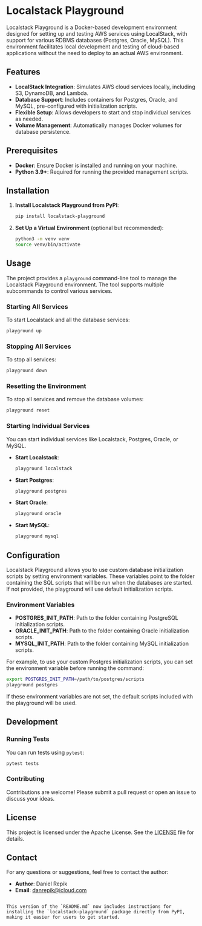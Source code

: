 # Localstack Playground

Localstack Playground is a Docker-based development environment designed for setting up and testing AWS services using LocalStack, with support for various RDBMS databases (Postgres, Oracle, MySQL). This environment facilitates local development and testing of cloud-based applications without the need to deploy to an actual AWS environment.

## Features

- **LocalStack Integration**: Simulates AWS cloud services locally, including S3, DynamoDB, and Lambda.
- **Database Support**: Includes containers for Postgres, Oracle, and MySQL, pre-configured with initialization scripts.
- **Flexible Setup**: Allows developers to start and stop individual services as needed.
- **Volume Management**: Automatically manages Docker volumes for database persistence.

## Prerequisites

- **Docker**: Ensure Docker is installed and running on your machine.
- **Python 3.9+**: Required for running the provided management scripts.

## Installation

1. **Install Localstack Playground from PyPI**:
    ```bash
    pip install localstack-playground
    ```

2. **Set Up a Virtual Environment** (optional but recommended):
    ```bash
    python3 -m venv venv
    source venv/bin/activate
    ```

## Usage

The project provides a `playground` command-line tool to manage the Localstack Playground environment. The tool supports multiple subcommands to control various services.

### Starting All Services

To start Localstack and all the database services:

```bash
playground up
```

### Stopping All Services

To stop all services:

```bash
playground down
```

### Resetting the Environment

To stop all services and remove the database volumes:

```bash
playground reset
```

### Starting Individual Services

You can start individual services like Localstack, Postgres, Oracle, or MySQL.

- **Start Localstack**:
    ```bash
    playground localstack
    ```

- **Start Postgres**:
    ```bash
    playground postgres
    ```

- **Start Oracle**:
    ```bash
    playground oracle
    ```

- **Start MySQL**:
    ```bash
    playground mysql
    ```

## Configuration

Localstack Playground allows you to use custom database initialization scripts by setting environment variables. These variables point to the folder containing the SQL scripts that will be run when the databases are started. If not provided, the playground will use default initialization scripts.

### Environment Variables

- **POSTGRES_INIT_PATH**: Path to the folder containing PostgreSQL initialization scripts.
- **ORACLE_INIT_PATH**: Path to the folder containing Oracle initialization scripts.
- **MYSQL_INIT_PATH**: Path to the folder containing MySQL initialization scripts.

For example, to use your custom Postgres initialization scripts, you can set the environment variable before running the command:

```bash
export POSTGRES_INIT_PATH=/path/to/postgres/scripts
playground postgres
```

If these environment variables are not set, the default scripts included with the playground will be used.

## Development

### Running Tests

You can run tests using `pytest`:

```bash
pytest tests
```

### Contributing

Contributions are welcome! Please submit a pull request or open an issue to discuss your ideas.

## License

This project is licensed under the Apache License. See the [LICENSE](LICENSE) file for details.

## Contact

For any questions or suggestions, feel free to contact the author:

- **Author**: Daniel Repik
- **Email**: danrepik@icloud.com
```

This version of the `README.md` now includes instructions for installing the `localstack-playground` package directly from PyPI, making it easier for users to get started.